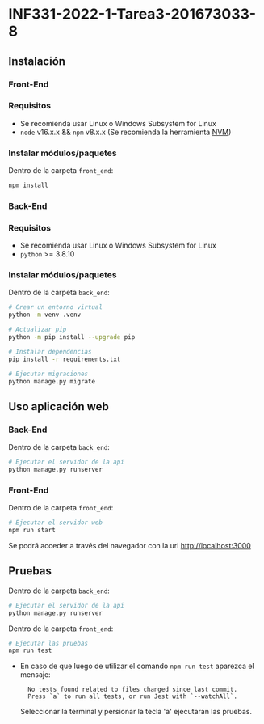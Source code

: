 # INF331-2022-1-Tarea3-201673033-8
## Instalación
### Front-End

### Requisitos

* Se recomienda usar Linux o Windows Subsystem for Linux
* `node` v16.x.x && `npm` v8.x.x (Se recomienda la herramienta [NVM](https://github.com/nvm-sh/nvm))

### Instalar módulos/paquetes

Dentro de la carpeta `front_end`:
```bash
npm install
```

### Back-End

### Requisitos

* Se recomienda usar Linux o Windows Subsystem for Linux
* `python` >= 3.8.10

### Instalar módulos/paquetes

Dentro de la carpeta `back_end`:
```bash
# Crear un entorno virtual
python -m venv .venv

# Actualizar pip
python -m pip install --upgrade pip

# Instalar dependencias
pip install -r requirements.txt

# Ejecutar migraciones
python manage.py migrate
```
## Uso aplicación web

### Back-End

Dentro de la carpeta `back_end`:
```bash
# Ejecutar el servidor de la api
python manage.py runserver
```

### Front-End
Dentro de la carpeta `front_end`:
```bash
# Ejecutar el servidor web
npm run start
```

Se podrá acceder a través del navegador con la url [http://localhost:3000](http://localhost:3000)

## Pruebas

Dentro de la carpeta `back_end`:
```bash
# Ejecutar el servidor de la api
python manage.py runserver
```
Dentro de la carpeta `front_end`:
```bash
# Ejecutar las pruebas
npm run test
```
* En caso de que luego de utilizar el comando `npm run test` aparezca el mensaje:

        No tests found related to files changed since last commit.
        Press `a` to run all tests, or run Jest with `--watchAll`.

  Seleccionar la terminal y persionar la tecla 'a' ejecutarán las pruebas.
